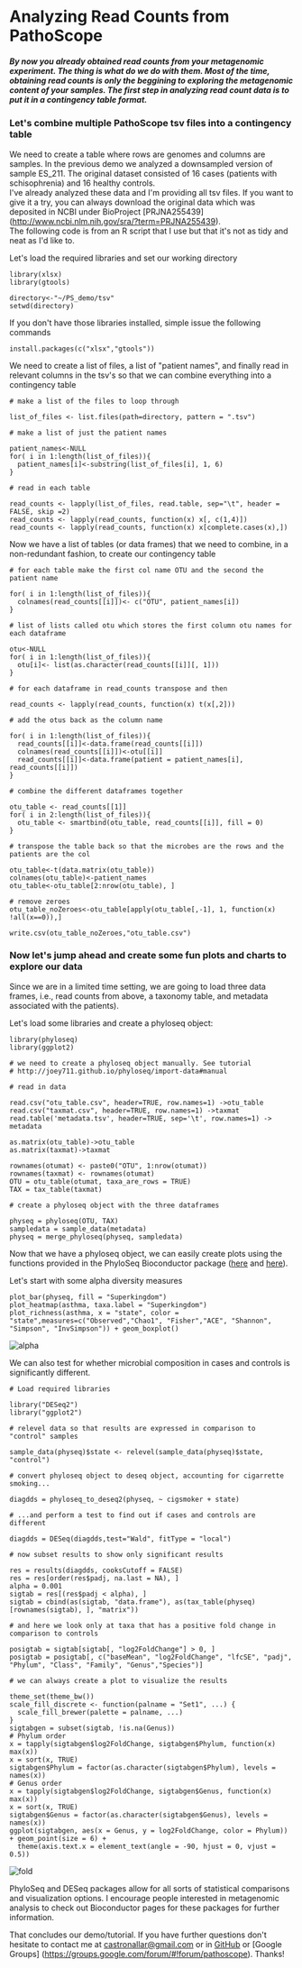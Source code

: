 # Analyzing Read Counts from PathoScope

##### By now you already obtained read counts from your metagenomic experiment. The thing is what do we do with them. Most of the time, obtaining read counts is only the beggining to exploring the metagenomic content of your samples. The first step in analyzing read count data is to put it in a contingency table format.

### Let's combine multiple PathoScope tsv files into a contingency table

We need to create a table where rows are genomes and columns are samples. In the previous demo we analyzed a downsampled version of sample ES_211. The original dataset consisted of 16 cases (patients with schisophrenia) and 16 healthy controls.  
I've already analyzed these data and I'm providing all tsv files. If you want to give it a try, you can always download the original data which was deposited in NCBI under BioProject [PRJNA255439] (http://www.ncbi.nlm.nih.gov/sra/?term=PRJNA255439).  
The following code is from an R script that I use but that it's not as tidy and neat as I'd like to.

Let's load the required libraries and set our working directory

```{r}
library(xlsx)
library(gtools)

directory<-"~/PS_demo/tsv"
setwd(directory)
```

If you don't have those libraries installed, simple issue the following commands

```{r}
install.packages(c("xlsx","gtools"))
```

We need to create a list of files, a list of "patient names", and finally read in relevant columns in the tsv's so that we can combine everything into a contingency table  

```{r}
# make a list of the files to loop through

list_of_files <- list.files(path=directory, pattern = ".tsv")

# make a list of just the patient names

patient_names<-NULL
for( i in 1:length(list_of_files)){
  patient_names[i]<-substring(list_of_files[i], 1, 6)
}

# read in each table

read_counts <- lapply(list_of_files, read.table, sep="\t", header = FALSE, skip =2)
read_counts <- lapply(read_counts, function(x) x[, c(1,4)])
read_counts <- lapply(read_counts, function(x) x[complete.cases(x),])
```

Now we have a list of tables (or data frames) that we need to combine, in a non-redundant fashion, to create our contingency table

```{r}
# for each table make the first col name OTU and the second the patient name

for( i in 1:length(list_of_files)){
  colnames(read_counts[[i]])<- c("OTU", patient_names[i])
}

# list of lists called otu which stores the first column otu names for each dataframe

otu<-NULL
for( i in 1:length(list_of_files)){
  otu[i]<- list(as.character(read_counts[[i]][, 1]))
}

# for each dataframe in read_counts transpose and then 

read_counts <- lapply(read_counts, function(x) t(x[,2]))

# add the otus back as the column name

for( i in 1:length(list_of_files)){
  read_counts[[i]]<-data.frame(read_counts[[i]])
  colnames(read_counts[[i]])<-otu[[i]]
  read_counts[[i]]<-data.frame(patient = patient_names[i], read_counts[[i]])
}

# combine the different dataframes together

otu_table <- read_counts[[1]]
for( i in 2:length(list_of_files)){
  otu_table <- smartbind(otu_table, read_counts[[i]], fill = 0)
}

# transpose the table back so that the microbes are the rows and the patients are the col

otu_table<-t(data.matrix(otu_table))
colnames(otu_table)<-patient_names
otu_table<-otu_table[2:nrow(otu_table), ]

# remove zeroes
otu_table_noZeroes<-otu_table[apply(otu_table[,-1], 1, function(x) !all(x==0)),]

write.csv(otu_table_noZeroes,"otu_table.csv")
```

### Now let's jump ahead and create some fun plots and charts to explore our data

Since we are in a limited time setting, we are going to load three data frames, i.e., read counts from above, a taxonomy table, and metadata associated with the patients).  

Let's load some libraries and create a phyloseq object:  

```{r}
library(phyloseq)
library(ggplot2)

# we need to create a phyloseq object manually. See tutorial 
# http://joey711.github.io/phyloseq/import-data#manual

# read in data

read.csv("otu_table.csv", header=TRUE, row.names=1) ->otu_table
read.csv("taxmat.csv", header=TRUE, row.names=1) ->taxmat
read.table('metadata.tsv', header=TRUE, sep='\t', row.names=1) -> metadata

as.matrix(otu_table)->otu_table
as.matrix(taxmat)->taxmat

rownames(otumat) <- paste0("OTU", 1:nrow(otumat))
rownames(taxmat) <- rownames(otumat)
OTU = otu_table(otumat, taxa_are_rows = TRUE)
TAX = tax_table(taxmat)

# create a phyloseq object with the three dataframes

physeq = phyloseq(OTU, TAX)
sampledata = sample_data(metadata)
physeq = merge_phyloseq(physeq, sampledata)

```

Now that we have a phyloseq object, we can easily create plots using the functions provided in the PhyloSeq Bioconductor package ([here](http://www.plosone.org/article/info%3Adoi%2F10.1371%2Fjournal.pone.0061217) and [here](http://www.ploscompbiol.org/article/info%3Adoi%2F10.1371%2Fjournal.pcbi.1003531)).

Let's start with some alpha diversity measures

```{r}
plot_bar(physeq, fill = "Superkingdom")
plot_heatmap(asthma, taxa.label = "Superkingdom")
plot_richness(asthma, x = "state", color = "state",measures=c("Observed","Chao1", "Fisher","ACE", "Shannon", "Simpson", "InvSimpson")) + geom_boxplot()
```

![alpha](https://raw.githubusercontent.com/ecastron/PS_demo/master/img/alpha.png)

We can also test for whether microbial composition in cases and controls is significantly different.

```{r}
# Load required libraries

library("DESeq2")
library("ggplot2")

# relevel data so that results are expressed in comparison to "control" samples

sample_data(physeq)$state <- relevel(sample_data(physeq)$state, "control")

# convert phyloseq object to deseq object, accounting for cigarrette smoking...

diagdds = phyloseq_to_deseq2(physeq, ~ cigsmoker + state)

# ...and perform a test to find out if cases and controls are different

diagdds = DESeq(diagdds,test="Wald", fitType = "local")

# now subset results to show only significant results

res = results(diagdds, cooksCutoff = FALSE)
res = res[order(res$padj, na.last = NA), ]
alpha = 0.001
sigtab = res[(res$padj < alpha), ]
sigtab = cbind(as(sigtab, "data.frame"), as(tax_table(physeq)[rownames(sigtab), ], "matrix"))

# and here we look only at taxa that has a positive fold change in comparison to controls

posigtab = sigtab[sigtab[, "log2FoldChange"] > 0, ]
posigtab = posigtab[, c("baseMean", "log2FoldChange", "lfcSE", "padj", "Phylum", "Class", "Family", "Genus","Species")]

# we can always create a plot to visualize the results

theme_set(theme_bw())
scale_fill_discrete <- function(palname = "Set1", ...) {
  scale_fill_brewer(palette = palname, ...)
}
sigtabgen = subset(sigtab, !is.na(Genus))
# Phylum order
x = tapply(sigtabgen$log2FoldChange, sigtabgen$Phylum, function(x) max(x))
x = sort(x, TRUE)
sigtabgen$Phylum = factor(as.character(sigtabgen$Phylum), levels = names(x))
# Genus order
x = tapply(sigtabgen$log2FoldChange, sigtabgen$Genus, function(x) max(x))
x = sort(x, TRUE)
sigtabgen$Genus = factor(as.character(sigtabgen$Genus), levels = names(x))
ggplot(sigtabgen, aes(x = Genus, y = log2FoldChange, color = Phylum)) + geom_point(size = 6) + 
  theme(axis.text.x = element_text(angle = -90, hjust = 0, vjust = 0.5))

```
![fold](https://raw.githubusercontent.com/ecastron/PS_demo/master/img/fold.png)

PhyloSeq and DESeq packages allow for all sorts of statistical comparisons and visualization options. I encourage people interested in metagenomic analysis to check out Bioconductor pages for these packages for further information.

That concludes our demo/tutorial. If you have further questions don't hesitate to contact me  at <castronallar@gmail.com> or in [GitHub](https://github.com/PathoScope/PathoScope) or [Google Groups] (https://groups.google.com/forum/#!forum/pathoscope). Thanks!